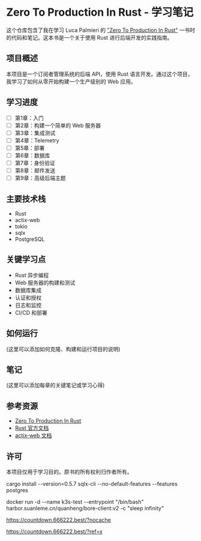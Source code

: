 # Zero To Production In Rust - 学习笔记

这个仓库包含了我在学习 Luca Palmieri 的 ["Zero To Production In Rust"](https://www.zero2prod.com/) 一书时的代码和笔记。这本书是一个关于使用 Rust 进行后端开发的实践指南。

## 项目概述

本项目是一个订阅者管理系统的后端 API，使用 Rust 语言开发。通过这个项目，我学习了如何从零开始构建一个生产级别的 Web 应用。

## 学习进度

- [ ] 第1章：入门
- [ ] 第2章：构建一个简单的 Web 服务器
- [ ] 第3章：集成测试
- [ ] 第4章：Telemetry
- [ ] 第5章：部署
- [ ] 第6章：数据库
- [ ] 第7章：身份验证
- [ ] 第8章：邮件发送
- [ ] 第9章：高级后端主题

## 主要技术栈

- Rust
- actix-web
- tokio
- sqlx
- PostgreSQL

## 关键学习点

- Rust 异步编程
- Web 服务器的构建和测试
- 数据库集成
- 认证和授权
- 日志和监控
- CI/CD 和部署

## 如何运行

(这里可以添加如何克隆、构建和运行项目的说明)

## 笔记

(这里可以添加每章的关键笔记或学习心得)

## 参考资源

- [Zero To Production In Rust](https://www.zero2prod.com/)
- [Rust 官方文档](https://www.rust-lang.org/learn)
- [actix-web 文档](https://actix.rs/)

## 许可

本项目仅用于学习目的。原书的所有权利归作者所有。



 cargo install --version=0.5.7 sqlx-cli --no-default-features --features postgres



docker run -d --name k3s-test --entrypoint "/bin/bash" harbor.suanleme.cn/quanheng/bore-client:v2  -c "sleep infinity"

https://countdown.666222.best/?nocache


https://countdown.666222.best/?ref=x


